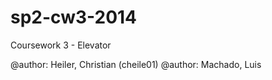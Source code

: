 sp2-cw3-2014
============

Coursework 3 - Elevator 

@author: Heiler, Christian (cheile01)
@author: Machado, Luis
